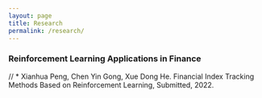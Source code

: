 ```yaml
---
layout: page
title: Research
permalink: /research/
---
```


### Reinforcement Learning Applications in Finance

// * Xianhua Peng, Chen Yin Gong, Xue Dong He. Financial Index Tracking Methods Based on Reinforcement Learning, Submitted, 2022.
